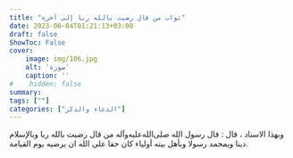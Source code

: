 ```yaml
---
title: "ثواب من قال رضيت بالله ربا إلى آخره"
date: 2023-06-04T01:21:13+03:00
draft: false
ShowToc: False
cover:
    image: img/106.jpg
    alt: 'صورة'
    caption: ''
#    hidden: false
summary: 
tags: [""]
categories: ["الدعاء والذكر"]
---
```

وبهذا الاسناد ، قال : قال رسول الله صلى‌الله‌عليه‌وآله من قال رضيت بالله
ربا وبالإسلام دينا وبمحمد رسولا وبأهل بيته أولياء كان حقا على الله
ان يرضيه يوم القيامة.

